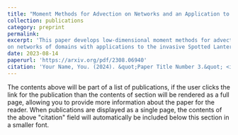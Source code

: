 ```yaml
---
title: "Moment Methods for Advection on Networks and an Application to Forest Pest Life Cycle Models"
collection: publications
category: preprint
permalink:
excerpt: 'This paper develops low-dimensional moment methods for advective problems
on networks of domains with applications to the invasive Spotted Lanternfly.'
date: 2023-08-14
paperurl: 'https://arxiv.org/pdf/2308.06940'
citation: 'Your Name, You. (2024). &quot;Paper Title Number 3.&quot; <i>GitHub Journal of Bugs</i>. 1(3).'
---
```


The contents above will be part of a list of publications, if the user clicks the link for the publication than the contents of section will be rendered as a full page, allowing you to provide more information about the paper for the reader. When publications are displayed as a single page, the contents of the above "citation" field will automatically be included below this section in a smaller font.
